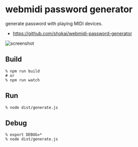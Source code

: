 # webmidi password generator
generate password with playing MIDI devices.

- https://github.com/shokai/webmidi-password-generator

![screenshot](http://gyazo.com/bd11382d7db992c955676d689b5966af.png)

## Build

    % npm run build
    # or
    % npm run watch

## Run

    % node dist/generate.js

## Debug

    % export DEBUG=*
    % node dist/generate.js
